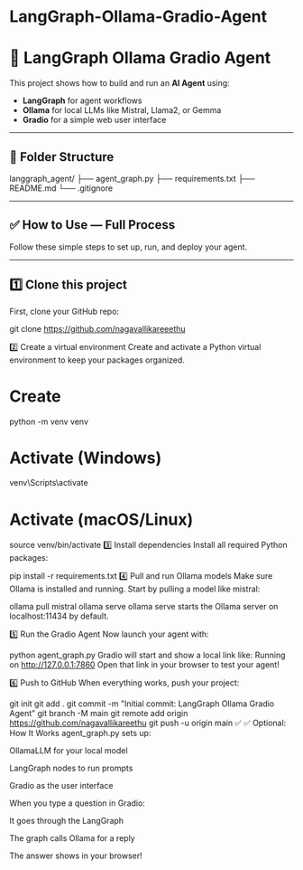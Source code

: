# LangGraph-Ollama-Gradio-Agent

# 🚀 LangGraph Ollama Gradio Agent

This project shows how to build and run an **AI Agent** using:
- **LangGraph** for agent workflows
- **Ollama** for local LLMs like Mistral, Llama2, or Gemma
- **Gradio** for a simple web user interface

---

## 📁 Folder Structure

langgraph_agent/
├── agent_graph.py
├── requirements.txt
├── README.md
└── .gitignore


---

## ✅ How to Use — **Full Process**

Follow these simple steps to set up, run, and deploy your agent.

---

## 1️⃣ **Clone this project**

First, clone your GitHub repo:


git clone https://github.com/nagavallikareeethu

2️⃣ Create a virtual environment
Create and activate a Python virtual environment to keep your packages organized.


# Create
python -m venv venv

# Activate (Windows)
venv\Scripts\activate

# Activate (macOS/Linux)
source venv/bin/activate
3️⃣ Install dependencies
Install all required Python packages:


pip install -r requirements.txt
4️⃣ Pull and run Ollama models
Make sure Ollama is installed and running.
Start by pulling a model like mistral:


ollama pull mistral
ollama serve
ollama serve starts the Ollama server on localhost:11434 by default.

5️⃣ Run the Gradio Agent
Now launch your agent with:


python agent_graph.py
Gradio will start and show a local link like:
Running on http://127.0.0.1:7860
Open that link in your browser to test your agent!

6️⃣ Push to GitHub
When everything works, push your project:


git init
git add .
git commit -m "Initial commit: LangGraph Ollama Gradio Agent"
git branch -M main
git remote add origin https://github.com/nagavallikareethu
git push -u origin main
✅ ✅ Optional: How It Works
agent_graph.py sets up:

OllamaLLM for your local model

LangGraph nodes to run prompts

Gradio as the user interface

When you type a question in Gradio:

It goes through the LangGraph

The graph calls Ollama for a reply

The answer shows in your browser!

